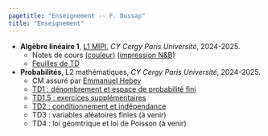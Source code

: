 ```yaml
---
pagetitle: "Enseignement -- F. Dussap"
title: "Enseignement"
---
```


-   **Algèbre linéaire 1**, [L1 MIPI](https://www.cyu.fr/formation/trouver-sa-formation/catalogue-des-formations/portail-dentree-en-l1-mipi-portail-mathematique-informatique-physique-ingenierie), *CY Cergy Paris Université*, 2024-2025.
    -   Notes de cours [(couleur)](./Files/Algebre_lineaire_1/cours_alg1_COULEUR.pdf) [(impression N&B)](./Files/Algebre_lineaire_1/cours_alg1_IMPRESSION_NOIR_BLANC.pdf)
    -   [Feuilles de TD](./Files/Algebre_lineaire_1/TD_alg1.pdf)
-   **Probabilités**, L2 mathématiques, *CY Cergy Paris Université*, 2024-2025.
    -   CM assuré par [Emmanuel Hebey](https://hebey.u-cergy.fr/)
    -   [TD1 : dénombrement et espace de probabilité fini](./Files/Proba/TD1_proba.pdf)
    -   [TD1.5 : exercices supplémentaires](./Files/Proba/TD1.5_proba.pdf)
    -   [TD2 : conditionnement et indépendance](./Files/Proba/TD2_proba.pdf)
    -   TD3 : variables aléatoires finies (à venir)
    -   TD4 : loi géomtrique et loi de Poisson (à venir)
